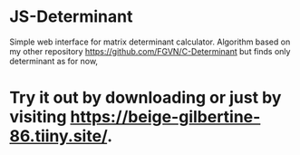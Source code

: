 # JS-Determinant
Simple web interface for matrix determinant calculator. 
Algorithm based on my other repository https://github.com/FGVN/C-Determinant but finds only determinant as for now, 
# Try it out by downloading or just by visiting https://beige-gilbertine-86.tiiny.site/.
